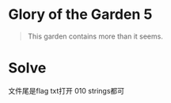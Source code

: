# Glory of the Garden 5
> This garden contains more than it seems.

# Solve
文件尾是flag
txt打开 010 strings都可